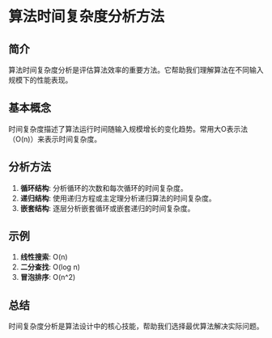 # 算法时间复杂度分析方法

## 简介
算法时间复杂度分析是评估算法效率的重要方法。它帮助我们理解算法在不同输入规模下的性能表现。

## 基本概念
时间复杂度描述了算法运行时间随输入规模增长的变化趋势。常用大O表示法（O(n)）来表示时间复杂度。

## 分析方法
1. **循环结构**: 分析循环的次数和每次循环的时间复杂度。
2. **递归结构**: 使用递归方程或主定理分析递归算法的时间复杂度。
3. **嵌套结构**: 逐层分析嵌套循环或嵌套递归的时间复杂度。

## 示例
1. **线性搜索**: O(n)
2. **二分查找**: O(log n)
3. **冒泡排序**: O(n^2)

## 总结
时间复杂度分析是算法设计中的核心技能，帮助我们选择最优算法解决实际问题。